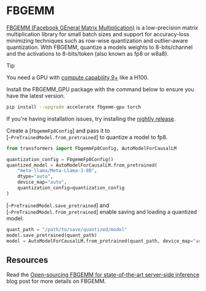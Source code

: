 <!--Copyright 2024 The HuggingFace Team. All rights reserved.

Licensed under the Apache License, Version 2.0 (the "License"); you may not use this file except in compliance with
the License. You may obtain a copy of the License at

http://www.apache.org/licenses/LICENSE-2.0

Unless required by applicable law or agreed to in writing, software distributed under the License is distributed on
an "AS IS" BASIS, WITHOUT WARRANTIES OR CONDITIONS OF ANY KIND, either express or implied. See the License for the
specific language governing permissions and limitations under the License.

⚠️ Note that this file is in Markdown but contain specific syntax for our doc-builder (similar to MDX) that may not be
rendered properly in your Markdown viewer.

-->

# FBGEMM

[FBGEMM (Facebook GEneral Matrix Multiplication)](https://github.com/pytorch/FBGEMM) is a low-precision matrix multiplication library for small batch sizes and support for accuracy-loss minimizing techniques such as row-wise quantization and outlier-aware quantization. With FBGEMM, quantize a models weights to 8-bits/channel and the activations to 8-bits/token (also known as fp8 or w8a8).

> [!TIP]
> You need a GPU with [compute capability 9+](https://developer.nvidia.com/cuda-gpus#collapseOne) like a H100.

Install the FBGEMM_GPU package with the command below to ensure you have the latest version.

```bash
pip install --upgrade accelerate fbgemm-gpu torch
```

If you're having installation issues, try installing the [nightly release](https://pytorch.org/FBGEMM/fbgemm_gpu-development/InstallationInstructions.html#fbgemm-gpu-install-libraries:~:text=found%20here.-,Install%20the%20FBGEMM_GPU%20Package,-Install%20through%20PyTorch).

Create a [`FbgemmFp8Config`] and pass it to [`~PreTrainedModel.from_pretrained`] to quantize a model to fp8.

```py
from transformers import FbgemmFp8Config, AutoModelForCausalLM

quantization_config = FbgemmFp8Config()
quantized_model = AutoModelForCausalLM.from_pretrained(
    "meta-llama/Meta-Llama-3-8B",
    dtype="auto",
    device_map="auto",
    quantization_config=quantization_config
)
```

[`~PreTrainedModel.save_pretrained`] and [`~PreTrainedModel.from_pretrained`] enable saving and loading a quantized model.

```py
quant_path = "/path/to/save/quantized/model"
model.save_pretrained(quant_path)
model = AutoModelForCausalLM.from_pretrained(quant_path, device_map="auto")
```

## Resources

Read the [Open-sourcing FBGEMM for state-of-the-art server-side inference](https://engineering.fb.com/2018/11/07/ml-applications/fbgemm/) blog post for more details on FBGEMM.
